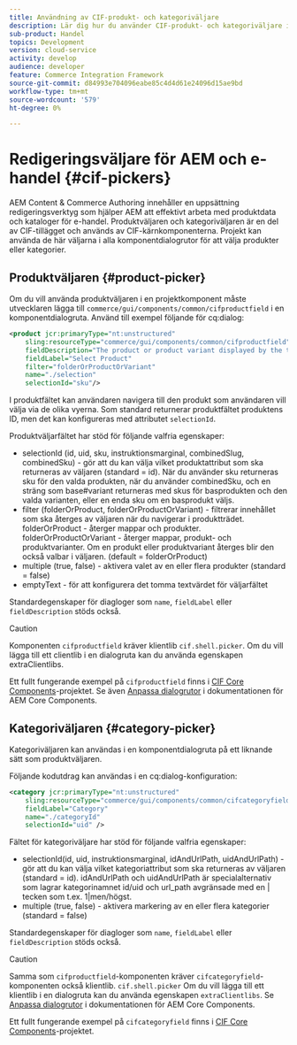 ```yaml
---
title: Användning av CIF-produkt- och kategoriväljare
description: Lär dig hur du använder CIF-produkt- och kategoriväljare i dina kundhandelskomponenter för att hjälpa författare och marknadsförare att arbeta effektivt med e-handelsprodukter och katalogdata.
sub-product: Handel
topics: Development
version: cloud-service
activity: develop
audience: developer
feature: Commerce Integration Framework
source-git-commit: d84993e704096eabe85c4d4d61e24096d15ae9bd
workflow-type: tm+mt
source-wordcount: '579'
ht-degree: 0%

---
```


# Redigeringsväljare för AEM och e-handel {#cif-pickers}

AEM Content &amp; Commerce Authoring innehåller en uppsättning redigeringsverktyg som hjälper AEM att effektivt arbeta med produktdata och kataloger för e-handel. Produktväljaren och kategoriväljaren är en del av CIF-tillägget och används av CIF-kärnkomponenterna. Projekt kan använda de här väljarna i alla komponentdialogrutor för att välja produkter eller kategorier.

## Produktväljaren {#product-picker}

Om du vill använda produktväljaren i en projektkomponent måste utvecklaren lägga till `commerce/gui/components/common/cifproductfield` i en komponentdialogruta. Använd till exempel följande för cq:dialog:

```xml
<product jcr:primaryType="nt:unstructured"
    sling:resourceType="commerce/gui/components/common/cifproductfield"
    fieldDescription="The product or product variant displayed by the teaser"
    fieldLabel="Select Product"
    filter="folderOrProductOrVariant"
    name="./selection"
    selectionId="sku"/>
```

I produktfältet kan användaren navigera till den produkt som användaren vill välja via de olika vyerna. Som standard returnerar produktfältet produktens ID, men det kan konfigureras med attributet `selectionId`.

Produktväljarfältet har stöd för följande valfria egenskaper:

- selectionId (id, uid, sku, instruktionsmarginal, combinedSlug, combinedSku) - gör att du kan välja vilket produktattribut som ska returneras av väljaren (standard = id). När du använder sku returneras sku för den valda produkten, när du använder combinedSku, och en sträng som base#variant returneras med skus för basprodukten och den valda varianten, eller en enda sku om en basprodukt väljs.
- filter (folderOrProduct, folderOrProductOrVariant) - filtrerar innehållet som ska återges av väljaren när du navigerar i produktträdet. folderOrProduct - återger mappar och produkter. folderOrProductOrVariant - återger mappar, produkt- och produktvarianter. Om en produkt eller produktvariant återges blir den också valbar i väljaren. (default = folderOrProduct)
- multiple (true, false) - aktivera valet av en eller flera produkter (standard = false)
- emptyText - för att konfigurera det tomma textvärdet för väljarfältet

Standardegenskaper för diagloger som `name`, `fieldLabel` eller `fieldDescription` stöds också.

>[!CAUTION]
>
>Komponenten `cifproductfield` kräver klientlib `cif.shell.picker`. Om du vill lägga till ett clientlib i en dialogruta kan du använda egenskapen extraClientlibs.

Ett fullt fungerande exempel på `cifproductfield` finns i [CIF Core Components](https://github.com/adobe/aem-core-cif-components/blob/master/ui.apps/src/main/content/jcr_root/apps/core/cif/components/commerce/productteaser/v1/productteaser/_cq_dialog/.content.xml)-projektet. Se även [Anpassa dialogrutor](https://experienceleague.adobe.com/docs/experience-manager-core-components/using/developing/customizing.html?lang=en#customizing-dialogs) i dokumentationen för AEM Core Components.

## Kategoriväljaren {#category-picker}

Kategoriväljaren kan användas i en komponentdialogruta på ett liknande sätt som produktväljaren.

Följande kodutdrag kan användas i en cq:dialog-konfiguration:

```xml
<category jcr:primaryType="nt:unstructured" 
    sling:resourceType="commerce/gui/components/common/cifcategoryfield" 
    fieldLabel="Category" 
    name="./categoryId" 
    selectionId="uid" />
```

Fältet för kategoriväljare har stöd för följande valfria egenskaper:

- selectionId(id, uid, instruktionsmarginal, idAndUrlPath, uidAndUrlPath) - gör att du kan välja vilket kategoriattribut som ska returneras av väljaren (standard = id). idAndUrlPath och uidAndUrlPath är specialalternativ som lagrar kategorinamnet id/uid och url_path avgränsade med en | tecken som t.ex. 1|men/högst.
- multiple (true, false) - aktivera markering av en eller flera kategorier (standard = false)

Standardegenskaper för diagloger som `name`, `fieldLabel` eller `fieldDescription` stöds också.

>[!CAUTION]
>
>Samma som `cifproductfield`-komponenten kräver `cifcategoryfield`-komponenten också klientlib. `cif.shell.picker` Om du vill lägga till ett klientlib i en dialogruta kan du använda egenskapen `extraClientlibs`. Se [Anpassa dialogrutor](https://experienceleague.adobe.com/docs/experience-manager-core-components/using/developing/customizing.html?lang=en#customizing-dialogs) i dokumentationen för AEM Core Components.

Ett fullt fungerande exempel på `cifcategoryfield` finns i [CIF Core Components](https://github.com/adobe/aem-core-cif-components/blob/master/ui.apps/src/main/content/jcr_root/apps/core/cif/components/commerce/featuredcategorylist/v1/featuredcategorylist/_cq_dialog/.content.xml)-projektet.
